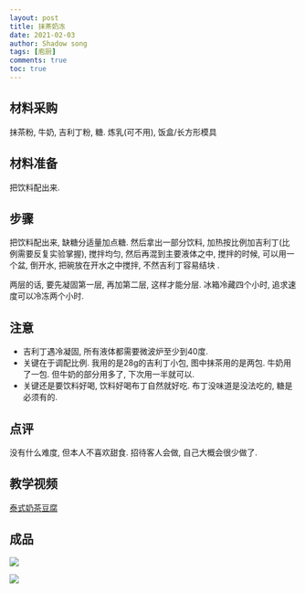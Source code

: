 ```yaml
---
layout: post
title: 抹茶奶冻
date: 2021-02-03
author: Shadow song
tags: [庖厨]
comments: true
toc: true
---
```




## 材料采购

抹茶粉, 牛奶, 吉利丁粉, 糖. 炼乳(可不用), 饭盒/长方形模具

## 材料准备

把饮料配出来. 

## 步骤

把饮料配出来, 缺糖分适量加点糖. 然后拿出一部分饮料, 加热按比例加吉利丁(比例需要反复实验掌握), 搅拌均匀, 然后再混到主要液体之中, 搅拌的时候, 可以用一个盆, 倒开水, 把碗放在开水之中搅拌, 不然吉利丁容易结块 .  

两层的话, 要先凝固第一层, 再加第二层, 这样才能分层.  冰箱冷藏四个小时, 追求速度可以冷冻两个小时. 


## 注意

- 吉利丁遇冷凝固, 所有液体都需要微波炉至少到40度. 
- 关键在于调配比例. 我用的是28g的吉利丁小包, 图中抹茶用的是两包. 牛奶用了一包. 但牛奶的部分用多了, 下次用一半就可以. 
- 关键还是要饮料好喝, 饮料好喝布丁自然就好吃.  布丁没味道是没法吃的, 糖是必须有的. 

## 点评

没有什么难度, 但本人不喜欢甜食. 招待客人会做, 自己大概会很少做了. 

## 教学视频

[泰式奶茶豆腐](https://www.youtube.com/watch?v=EbeuNdGCMz4&t=13s&ab_channel=%E5%A4%A7%E7%A2%97%E6%8B%BF%E9%93%81BowlofLatte)

## 成品

![](https://lh3.googleusercontent.com/pw/AP1GczNc6vHKZ5VKSQJtUnTwC0aFnbRhuoogfRHKEaobQvM2Uc54Bgg42rJCdQKaqPDT92KTaLlRrVxYEIDtl5M0l0JW-h9w-fkMzoCc44UF0RdQURHe3N5_CLz3HuF1ms4_zTnzy7QQRIxi6-NAQztg54vz8Q=w1706-h1280-s-no-gm?authuser=0)

![](https://lh3.googleusercontent.com/pw/AP1GczMChrThMu9i2DkoquOuZoeeokH75lAkOnK1qSXc2daUJDAiiu3kxOxEp0D_4VIFmf_dBG0P8yFXK9Wy6gjwAjfoUv_3VJU3hGuQDBUF1tNgITiBctHlj9M0JUFYaPW9h9EugK8kBzC4X3bKS61NALqBCg=w1706-h1280-s-no-gm?authuser=0)